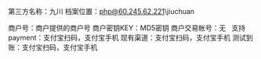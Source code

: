 第三方名称：九川
档案位置：php@60.245.62.221\jiuchuan

商户号：商户提供的商户号
商户密钥KEY：MD5密钥
商户交易帐号：无
 
支持payment：支付宝扫码，支付宝手机
现有渠道：支付宝扫码，支付宝手机
测试到账：支付宝扫码，支付宝手机
